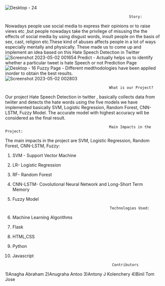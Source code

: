   ![Desktop - 24](https://user-images.githubusercontent.com/74092233/235515307-047426d1-d2a8-405e-ac0d-342b9735e1ef.png)
  
                                                            Story:
Nowadays people use social media to express their opinions or to raise views etc ,but people nowadays take the privilege of misusing the 
the effects of social media by  using disgust words, insult people on the basis of sex, cast, religion etc.These kind of abuses affects people in a lot of ways especially mentally and physically. These made us to come up and implement an idea based on this
                                                     Hate Speech Detection in Twitter
                                     ![Screenshot 2023-05-02 001654](https://user-images.githubusercontent.com/74092233/235515445-0176c768-8840-40d6-9505-e77213d8012f.png)
                              Predict - Actually helps us to identify whether a particular tweet is hate Speech or not
                                                     Prediction Page
                                    ![Desktop - 16](https://user-images.githubusercontent.com/74092233/235515944-1dfc4008-06df-4a7d-91be-3579f425c52c.png)
                              Fuzzy Page - Different medthodologies have been applied inorder to obtain the best results.   
                                       ![Screenshot 2023-05-02 002803](https://user-images.githubusercontent.com/74092233/235517383-1c127537-7a5a-471c-8f02-f4f3af40d998.png)
        
 
                                                   What is our Project?
Our project Hate Speech Detection in twitter , basically collects data from twiiter and detects the hate words using the five models we have implemented basically SVM, 
Logistic Regression, Random Forest, CNN-LSTM, Fuzzy Model. The accurate model with highest accuracy will be considered as the final result.

                                                   Main Impacts in the Project:
The main impacts in the project are SVM, Logistic Regression, Random Forest, CNN-LSTM, Fuzzy:
1) SVM - Support Vector Machine
2) LR- Logistic Regression
3) RF- Random Forest
4) CNN-LSTM- Covolutional Neural Network and Long-Short Term Memory
5) Fuzzy Model

                                                   Technologies Used:
1) Machine Learning Algorithms
2) Flask
3) HTML,CSS
4) Python 
5) Javascript   

                                                    Contributors
1)Anagha Abraham
2)Anugraha Antoo
3)Antony J Kolenchery
4)Binil Tom Jose
                                                    
                                                   



